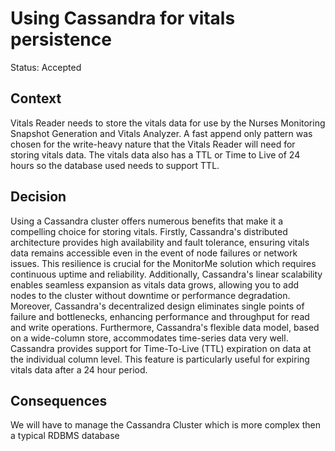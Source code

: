 # Using Cassandra for vitals persistence

Status: Accepted

## Context

Vitals Reader needs to store the vitals data for use by the Nurses Monitoring
Snapshot Generation and Vitals Analyzer. A fast append only pattern was chosen
for the write-heavy nature that the Vitals Reader will need for storing vitals data.
The vitals data also has a TTL or Time to Live of 24 hours so the database used
needs to support TTL.

## Decision

Using a Cassandra cluster offers numerous benefits that make it a compelling choice for storing vitals.
Firstly, Cassandra's distributed architecture provides high availability and fault tolerance, ensuring
vitals data remains accessible even in the event of node failures or network issues. This resilience is
crucial for the MonitorMe solution which requires continuous uptime and reliability.
Additionally, Cassandra's linear scalability enables seamless expansion as vitals data grows,
allowing you to add nodes to the cluster without downtime or performance degradation. Moreover,
Cassandra's decentralized design eliminates single points of failure and bottlenecks, enhancing
performance and throughput for read and write operations. Furthermore, Cassandra's flexible data model,
based on a wide-column store, accommodates time-series data very well. Cassandra provides support
for Time-To-Live (TTL) expiration on data at the individual column level. This feature is particularly useful
for expiring vitals data after a 24 hour period.

## Consequences

We will have to manage the Cassandra Cluster which is more complex then a typical RDBMS database
